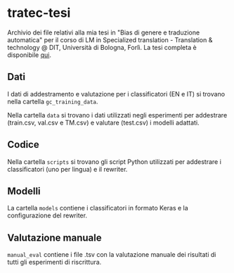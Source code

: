 # tratec-tesi
Archivio dei file relativi alla mia tesi in "Bias di genere e traduzione automatica" per il corso di LM in Specialized translation - Translation & technology @ DIT, Università di Bologna, Forlì.
La tesi completa è disponibile [qui](https://amslaurea.unibo.it/id/eprint/32051). 

## Dati
I dati di addestramento e valutazione per i classificatori (EN e IT) si trovano nella cartella `gc_training_data`.

Nella cartella `data` si trovano i dati utilizzati negli esperimenti per addestrare (train.csv, val.csv e TM.csv) e valutare (test.csv) i modelli adattati.

## Codice
Nella cartella `scripts` si trovano gli script Python utilizzati per addestrare i classificatori (uno per lingua) e il rewriter.

## Modelli
La cartella `models` contiene i classificatori in formato Keras e la configurazione del rewriter.

## Valutazione manuale
`manual_eval` contiene i file .tsv con la valutazione manuale dei risultati di tutti gli esperimenti di riscrittura. 
